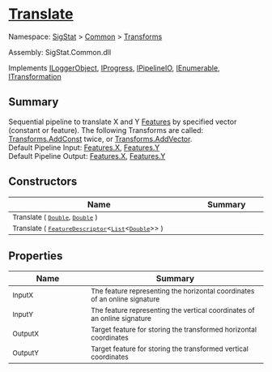 # [Translate](./Translate.md)

Namespace: [SigStat]() > [Common](./../README.md) > [Transforms](./README.md)

Assembly: SigStat.Common.dll

Implements [ILoggerObject](./../ILoggerObject.md), [IProgress](./../Helpers/IProgress.md), [IPipelineIO](./../Pipeline/IPipelineIO.md), [IEnumerable](https://docs.microsoft.com/en-us/dotnet/api/System.Collections.IEnumerable), [ITransformation](./../ITransformation.md)

## Summary
Sequential pipeline to translate X and Y [Features](https://github.com/hargitomi97/sigstat/blob/master/docs/md/SigStat/Common/Features.md) by specified vector (constant or feature).  The following Transforms are called: [Transforms.AddConst](https://github.com/hargitomi97/sigstat/blob/master/docs/md/SigStat/Common/Transforms/AddConst.md) twice, or [Transforms.AddVector](https://github.com/hargitomi97/sigstat/blob/master/docs/md/SigStat/Common/Transforms/AddVector.md).  <br>Default Pipeline Input: [Features.X](https://github.com/hargitomi97/sigstat/blob/master/docs/md/SigStat/Common/Features.md), [Features.Y](https://github.com/hargitomi97/sigstat/blob/master/docs/md/SigStat/Common/Features.md)<br>Default Pipeline Output: [Features.X](https://github.com/hargitomi97/sigstat/blob/master/docs/md/SigStat/Common/Features.md), [Features.Y](https://github.com/hargitomi97/sigstat/blob/master/docs/md/SigStat/Common/Features.md)

## Constructors

| Name | Summary | 
| --- | --- | 
| <sub>Translate ( [`Double`](https://docs.microsoft.com/en-us/dotnet/api/System.Double), [`Double`](https://docs.microsoft.com/en-us/dotnet/api/System.Double) )</sub><img width=200/>| <sub></sub><img width=200/>| <br>
| <sub>Translate ( [`FeatureDescriptor`](./../FeatureDescriptor-1.md)\<[`List`](https://docs.microsoft.com/en-us/dotnet/api/System.Collections.Generic.List-1)\<[`Double`](https://docs.microsoft.com/en-us/dotnet/api/System.Double)>> )</sub><img width=200/>| <sub></sub><img width=200/>| <br>


## Properties

| Name | Summary | 
| --- | --- | 
| <sub>InputX</sub><img width=200/>| <sub>The feature representing the horizontal coordinates of an online signature</sub><img width=200/>| <br>
| <sub>InputY</sub><img width=200/>| <sub>The feature representing the vertical coordinates of an online signature</sub><img width=200/>| <br>
| <sub>OutputX</sub><img width=200/>| <sub>Target feature for storing the transformed horizontal coordinates</sub><img width=200/>| <br>
| <sub>OutputY</sub><img width=200/>| <sub>Target feature for storing the transformed vertical coordinates</sub><img width=200/>| <br>


